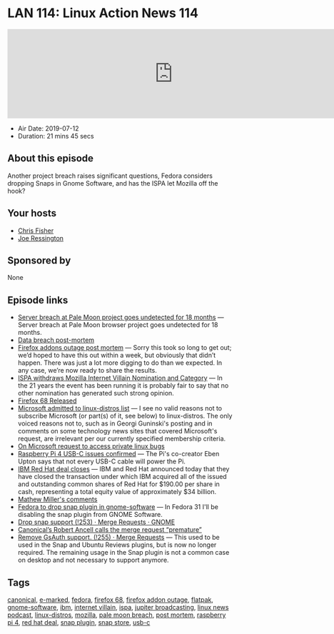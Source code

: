 # LAN 114: Linux Action News 114

<iframe src="https://player.fireside.fm/v2/DAcK9LdX+oLnbxk8Z?theme=dark" width="740" height="200" frameborder="0" scrolling="no"></iframe>

* Air Date: 2019-07-12
* Duration: 21 mins 45 secs

## About this episode

Another project breach raises significant questions, Fedora considers dropping Snaps in Gnome Software, and has the ISPA let Mozilla off the hook?

## Your hosts
* [Chris Fisher](https://linuxactionnews.com/hosts/chris)
* [Joe Ressington](https://linuxactionnews.com/hosts/joe)

## Sponsored by

None



## Episode links

  * [Server breach at Pale Moon project goes undetected for 18 months](https://www.zdnet.com/article/pale-moon-says-hackers-added-malware-to-older-browser-versions/ "Server breach at Pale Moon project goes undetected for 18 months") — Server breach at Pale Moon browser project goes undetected for 18 months.
  * [Data breach post-mortem](https://forum.palemoon.org/viewtopic.php?f=17&t=22526 "Data breach post-mortem")
  * [Firefox addons outage post mortem](https://hacks.mozilla.org/2019/07/add-ons-outage-post-mortem-result/ "Firefox addons outage post mortem") — Sorry this took so long to get out; we’d hoped to have this out within a week, but obviously that didn’t happen. There was just a lot more digging to do than we expected. In any case, we’re now ready to share the results.
  * [ISPA withdraws Mozilla Internet Villain Nomination and Category](https://www.ispa.org.uk/ispa-withdraws-mozilla-internet-villain-nomination-and-category/ "ISPA withdraws Mozilla Internet Villain Nomination and Category") — In the 21 years the event has been running it is probably fair to say that no other nomination has generated such strong opinion.
  * [Firefox 68 Released](https://www.mozilla.org/en-US/firefox/68.0/releasenotes/ "Firefox 68 Released")
  * [Microsoft admitted to linux-distros list](https://www.openwall.com/lists/oss-security/2019/07/06/3 "Microsoft admitted to linux-distros list") — I see no valid reasons not to subscribe Microsoft (or part(s) of it, see below) to linux-distros. The only voiced reasons not to, such as in Georgi Guninski's posting and in comments on some technology news sites that covered Microsoft's request, are irrelevant per our currently specified membership criteria.
  * [On Microsoft request to access private linux bugs](https://j.ludost.net/blog/archives/2019/07/06/on_microsoft_request_to_access_private_linux_bugs/index.html "On Microsoft request to access private linux bugs")
  * [Raspberry Pi 4 USB-C issues confirmed](https://www.techrepublic.com/article/your-new-raspberry-pi-4-wont-power-on-usb-c-cable-problem-now-officially-confirmed/ "Raspberry Pi 4 USB-C issues confirmed") — The Pi's co-creator Eben Upton says that not every USB-C cable will power the Pi.
  * [IBM Red Hat deal closes](https://www.redhat.com/en/about/press-releases/ibm-closes-landmark-acquisition-red-hat-34-billion-defines-open-hybrid-cloud-future "IBM Red Hat deal closes") — IBM and Red Hat announced today that they have closed the transaction under which IBM acquired all of the issued and outstanding common shares of Red Hat for $190.00 per share in cash, representing a total equity value of approximately $34 billion.
  * [Mathew Miller's comments](https://lwn.net/Articles/793189/ "Mathew Miller's comments")
  * [Fedora to drop snap plugin in gnome-software](https://lists.fedoraproject.org/archives/list/devel@lists.fedoraproject.org/thread/O4CMUKPHMMJ5W7OPZN2E7BYTVZWCRQHU/ "Fedora to drop snap plugin in gnome-software") — In Fedora 31 I'll be disabling the snap plugin from GNOME Software.
  * [Drop snap support (!253) · Merge Requests · GNOME](https://gitlab.gnome.org/GNOME/gnome-software/merge_requests/253 "Drop snap support \(!253\) · Merge Requests · GNOME")
  * [Canonical’s Robert Ancell calls the merge request “premature”](https://gitlab.gnome.org/GNOME/gnome-software/merge_requests/253#note_550780 "Canonical’s Robert Ancell calls the merge request “premature”")
  * [Remove GsAuth support. (!255) · Merge Requests](https://gitlab.gnome.org/GNOME/gnome-software/merge_requests/255 "Remove GsAuth support. \(!255\) · Merge Requests") — This used to be used in the Snap and Ubuntu Reviews plugins, but is now no longer required. The remaining usage in the Snap plugin is not a common case on desktop and not necessary to support anymore.



## Tags

[canonical](https://linuxactionnews.com/tags/canonical), [e-marked](https://linuxactionnews.com/tags/e-marked), [fedora](https://linuxactionnews.com/tags/fedora), [firefox 68](https://linuxactionnews.com/tags/firefox%2068), [firefox addon outage](https://linuxactionnews.com/tags/firefox%20addon%20outage), [flatpak](https://linuxactionnews.com/tags/flatpak), [gnome-software](https://linuxactionnews.com/tags/gnome-software), [ibm](https://linuxactionnews.com/tags/ibm), [internet villain](https://linuxactionnews.com/tags/internet%20villain), [ispa](https://linuxactionnews.com/tags/ispa), [jupiter broadcasting](https://linuxactionnews.com/tags/jupiter%20broadcasting), [linux news podcast](https://linuxactionnews.com/tags/linux%20news%20podcast), [linux-distros](https://linuxactionnews.com/tags/linux-distros), [mozilla](https://linuxactionnews.com/tags/mozilla), [pale moon breach](https://linuxactionnews.com/tags/pale%20moon%20breach), [post mortem](https://linuxactionnews.com/tags/post%20mortem), [raspberry pi 4](https://linuxactionnews.com/tags/raspberry%20pi%204), [red hat deal](https://linuxactionnews.com/tags/red%20hat%20deal), [snap plugin](https://linuxactionnews.com/tags/snap%20plugin), [snap store](https://linuxactionnews.com/tags/snap%20store), [usb-c](https://linuxactionnews.com/tags/usb-c)
